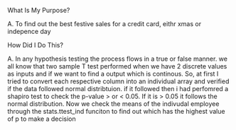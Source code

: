 What Is My Purpose?

A. To find out the best festive sales for a credit card, eithr xmas or indepence day

How Did I Do This?

A. In any hypothesis testing the process flows in a true or false manner. we all know that two sample T test performed when we have 2 discrete values as inputs and if we want to find a output which is continous. So, at first I tried to convert each respective column into an individual array and verified if the data followed normal distribtuion. if it followed then i had perfomred a shapiro test to check the p-value > or < 0.05. If it is > 0.05 it follows the normal distribution. Now we check the means of the indivudal employee through the stats.ttest_ind funciton to find out which has the highest value of p to make a decision

